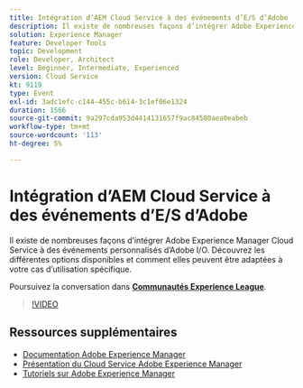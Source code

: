 ```yaml
---
title: Intégration d’AEM Cloud Service à des événements d’E/S d’Adobe
description: Il existe de nombreuses façons d’intégrer Adobe Experience Manager Cloud Service à des événements personnalisés d’Adobe I/O. Découvrez les différentes options disponibles et comment elles peuvent être adaptées à votre cas d’utilisation spécifique.
solution: Experience Manager
feature: Developer Tools
topic: Development
role: Developer, Architect
level: Beginner, Intermediate, Experienced
version: Cloud Service
kt: 9119
type: Event
exl-id: 3adc1efc-c144-455c-b614-3c1ef06e1324
duration: 1566
source-git-commit: 9a297cda953d4414131657f9ac84580aea0eabeb
workflow-type: tm+mt
source-wordcount: '113'
ht-degree: 5%

---
```


# Intégration d’AEM Cloud Service à des événements d’E/S d’Adobe

Il existe de nombreuses façons d’intégrer Adobe Experience Manager Cloud Service à des événements personnalisés d’Adobe I/O. Découvrez les différentes options disponibles et comment elles peuvent être adaptées à votre cas d’utilisation spécifique.

Poursuivez la conversation dans **[Communautés Experience League](https://adobe.ly/3ij0O1W)**.

>[!VIDEO](https://video.tv.adobe.com/v/337529/?quality=12&learn=on&hidetitle=true)

## Ressources supplémentaires

- [Documentation Adobe Experience Manager](https://experienceleague.adobe.com/docs/experience-manager-cloud-service.html)
- [Présentation du Cloud Service Adobe Experience Manager](https://experienceleague.adobe.com/docs/experience-manager-cloud-service/overview/home.html)
- [Tutoriels sur Adobe Experience Manager](https://experienceleague.adobe.com/docs/experience-manager-tutorials.html)
